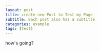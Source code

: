 ```yaml
---
layout: post
title: create new Post to Test my Page
subtitle: Each post also has a subtitle
categories: example
tags: [test]
---
```


how's going?
